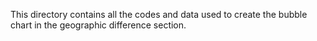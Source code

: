 This directory contains all the codes and data used to create the bubble chart in the geographic difference section.
